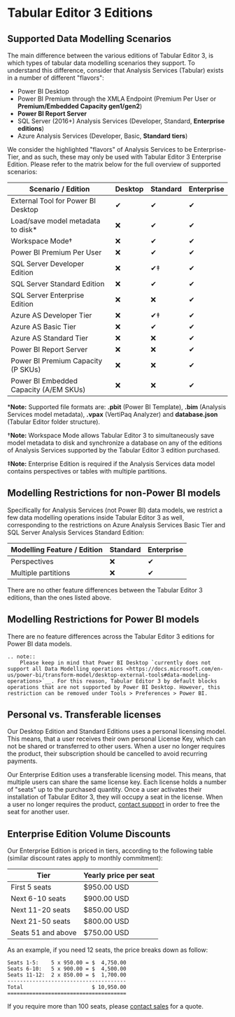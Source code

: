 # Tabular Editor 3 Editions

## Supported Data Modelling Scenarios

The main difference between the various editions of Tabular Editor 3, is which types of tabular data modelling scenarios they support. To understand this difference, consider that Analysis Services (Tabular) exists in a number of different "flavors":

- Power BI Desktop
- Power BI Premium through the XMLA Endpoint (Premium Per User or **Premium/Embedded Capacity gen1/gen2**)
- **Power BI Report Server**
- SQL Server (2016+) Analysis Services (Developer, Standard, **Enterprise editions**)
- Azure Analysis Services (Developer, Basic, **Standard tiers**)

We consider the highlighted "flavors" of Analysis Services to be Enterprise-Tier, and as such, these may only be used with Tabular Editor 3 Enterprise Edition. Please refer to the matrix below for the full overview of supported scenarios:

|Scenario / Edition|Desktop|Standard|Enterprise
|---|---|---|---|
|External Tool for Power BI Desktop|&#10004;|&#10004;|&#10004;|
|Load/save model metadata to disk*|&#10060;|&#10004;|&#10004;|
|Workspace Mode†|&#10060;|&#10004;|&#10004;|
|Power BI Premium Per User|&#10060;|&#10004;|&#10004;|
|SQL Server Developer Edition|&#10060;|&#10004;‡|&#10004;|
|SQL Server Standard Edition|&#10060;|&#10004;|&#10004;|
|SQL Server Enterprise Edition|&#10060;|&#10060;|&#10004;|
|Azure AS Developer Tier|&#10060;|&#10004;‡|&#10004;|
|Azure AS Basic Tier|&#10060;|&#10004;|&#10004;|
|Azure AS Standard Tier|&#10060;|&#10060;|&#10004;|
|Power BI Report Server|&#10060;|&#10060;|&#10004;|
|Power BI Premium Capacity (P SKUs)|&#10060;|&#10060;|&#10004;|
|Power BI Embedded Capacity (A/EM SKUs)|&#10060;|&#10060;|&#10004;|

\***Note:** Supported file formats are: **.pbit** (Power BI Template), **.bim** (Analysis Services model metadata), **.vpax** (VertiPaq Analyzer) and **database.json** (Tabular Editor folder structure).

†**Note:** Workspace Mode allows Tabular Editor 3 to simultaneously save model metadata to disk and synchronize a database on any of the editions of Analysis Services supported by the Tabular Editor 3 edition purchased.

‡**Note:** Enterprise Edition is required if the Analysis Services data model contains perspectives or tables with multiple partitions.

## Modelling Restrictions for non-Power BI models

Specifically for Analysis Services (not Power BI) data models, we restrict a few data modelling operations inside Tabular Editor 3 as well, corresponding to the restrictions on Azure Analysis Services Basic Tier and SQL Server Analysis Services Standard Edition:

|Modelling Feature / Edition|Standard|Enterprise
|---|---|---|
|Perspectives|&#10060;|&#10004;|
|Multiple partitions|&#10060;|&#10004;|

There are no other feature differences between the Tabular Editor 3 editions, than the ones listed above. 

## Modelling Restrictions for Power BI models

There are no feature differences across the Tabular Editor 3 editions for Power BI data models.

```eval_rst
.. note::
    Please keep in mind that Power BI Desktop `currently does not support all Data Modelling operations <https://docs.microsoft.com/en-us/power-bi/transform-model/desktop-external-tools#data-modeling-operations>`__. For this reason, Tabular Editor 3 by default blocks operations that are not supported by Power BI Desktop. However, this restriction can be removed under Tools > Preferences > Power BI.
```

## Personal vs. Transferable licenses

Our Desktop Edition and Standard Editions uses a personal licensing model. This means, that a user receives their own personal License Key, which can not be shared or transferred to other users. When a user no longer requires the product, their subscription should be cancelled to avoid recurring payments.

Our Enterprise Edition uses a transferable licensing model. This means, that multiple users can share the same license key. Each license holds a number of "seats" up to the purchased quantity. Once a user activates their installation of Tabular Editor 3, they will occupy a seat in the license. When a user no longer requires the product, <a href="mailto:support@tabulareditor.com?subject=Transferable%20License%20Rotation">contact support</a> in order to free the seat for another user.

## Enterprise Edition Volume Discounts

Our Enterprise Edition is priced in tiers, according to the following table (similar discount rates apply to monthly commitment):

|Tier|Yearly price per seat|
|---|---|
|First 5 seats|$950.00 USD|
|Next 6-10 seats|$900.00 USD|
|Next 11-20 seats|$850.00 USD|
|Next 21-50 seats|$800.00 USD|
|Seats 51 and above|$750.00 USD|

As an example, if you need 12 seats, the price breaks down as follow:

```
Seats 1-5:    5 x 950.00 = $  4,750.00
Seats 6-10:   5 x 900.00 = $  4,500.00
Seats 11-12:  2 x 850.00 = $  1,700.00
--------------------------------------
Total                      $ 10,950.00
======================================
```

If you require more than 100 seats, please <a href="mailto:sales@tabulareditor.com">contact sales</a> for a quote.
